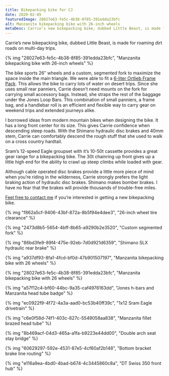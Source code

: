 ```yaml
---
title: Bikepacking bike for CJ
date: 2020-02-05
featuredImage: 28027e63-fe5c-4b38-8f85-391edda23bfc
alt: Manzanita bikepacking bike with 26-inch wheels
metaDesc: Carrie’s new bikepacking bike, dubbed Little Beast, is made for roaming dirt roads on multi-day trips.
---
```

Carrie’s new bikepacking bike, dubbed Little Beast, is made for roaming dirt roads on multi-day trips.

{% img "28027e63-fe5c-4b38-8f85-391edda23bfc", "Manzanita bikepacking bike with 26-inch wheels" %}

The bike sports 26″ wheels and a custom, segmented fork to maximize the space inside the main triangle. We were able to fit a [6-liter Ortlieb Frame Pack](https://www.ortlieb.com/usa/frame-pack+F9973). This allows the bike to carry lots of water on desert trips. Since she uses small rear panniers, Carrie doesn’t need mounts on the fork for carrying small accessory bags. Instead, she straps the rest of the baggage under the Jones Loop Bars. This combination of small panniers, a frame bag, and a handlebar roll is an efficient and flexible way to carry gear on weekend trips and extended journeys alike.

I borrowed ideas from modern mountain bikes when designing the bike. It has a long front center for its size. This gives Carrie confidence when descending steep roads. With the Shimano hydraulic disc brakes and 40mm stem, Carrie can comfortably descend the rough stuff that she used to walk on a cross country hardtail.

Sram’s 12-speed Eagle groupset with it’s 10-50t cassette provides a great gear range for a bikepacking bike. The 30t chainring up front gives up a little high end for the ability to crawl up steep climbs while loaded with gear.

Although cable operated disc brakes provide a little more piece of mind when you’re riding in the wilderness, Carrie strongly prefers the light braking action of hydraulic disc brakes. Shimano makes bomber brakes. I have no fear that the brakes will provide thousands of trouble-free miles.

[Feel free to contact me](/contact/) if you’re interested in getting a new bikepacking bike.

{% img "f862a5cf-9406-43bf-872a-8b5f94e4dee3", "26-inch wheel tire clearance" %}

{% img "2473d8b5-5654-4bff-8b65-a9290b2e3520", "Custom segmented fork" %}

{% img "86bd3fe9-89f4-475e-92eb-7d0d921d6359", "Shimano SLX hydraulic rear brake" %}

{% img "a937df93-8fa1-4fcd-bf0d-47b901507197", "Manzanita bikepacking bike with 26 wheels" %}

{% img "28027e63-fe5c-4b38-8f85-391edda23bfc", "Manzanita bikepacking bike with 26 wheels" %}

{% img "a57f12c4-bf60-44bc-9a35-caf4978163dd", "Jones h-bars and Manzanita head tube badge" %}

{% img "ec0922f9-4f72-4a3a-aad0-bc53b40ff39c", "1x12 Sram Eagle drivetrain" %}

{% img "c6e0f58d-74f1-403c-827c-5549058aa838", "Manzanita fillet brazed head tube" %}

{% img "8b469acf-04d3-465a-a1fa-b9223e44dd00", "Double arch seat stay bridge" %}

{% img "60629297-592e-4531-87e5-4cf60af2b148", "Bottom bracket brake line routing" %}

{% img "e116a9ea-4bd0-4bad-b674-4c3445860c8a", "DT Swiss 350 front hub" %}













